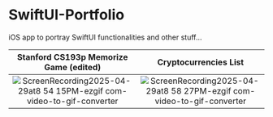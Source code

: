 # SwiftUI-Portfolio
iOS app to portray SwiftUI functionalities and other stuff...

| Stanford CS193p Memorize Game (edited)  |  Cryptocurrencies List  |
:-------------------------:|:-------------------------:
![ScreenRecording2025-04-29at8 54 15PM-ezgif com-video-to-gif-converter](https://github.com/user-attachments/assets/4c397059-a86e-4392-b6a7-117fa643ca20)|![ScreenRecording2025-04-29at8 58 27PM-ezgif com-video-to-gif-converter](https://github.com/user-attachments/assets/9d178dac-b0f7-4339-9d01-24d4bec381f9)


